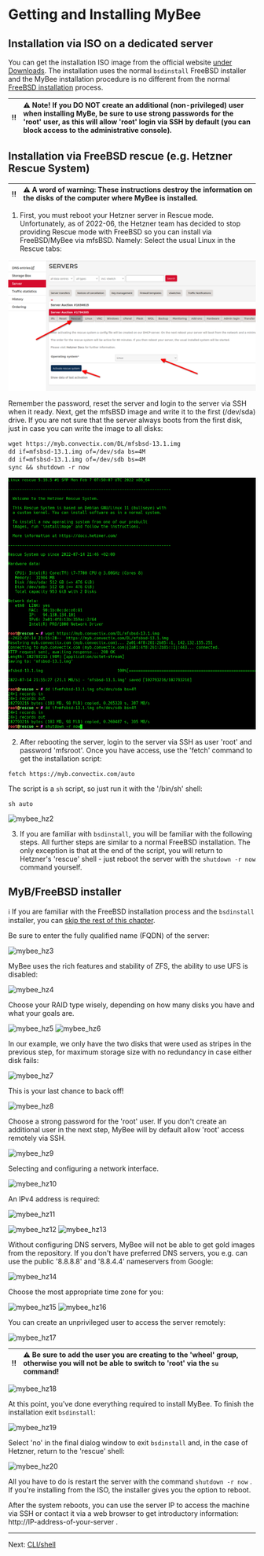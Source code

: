 # Getting and Installing MyBee

## Installation via ISO on a dedicated server

You can get the installation ISO image from the official website [under Downloads](https://myb.convectix.com/download/). The installation uses the normal `bsdinstall` FreeBSD installer and the MyBee installation procedure is no different from the normal [FreeBSD installation](https://docs.freebsd.org/en/books/handbook/bsdinstall/#bsdinstall-start) process.

:bangbang: | :warning: Note! If you DO NOT create an additional (non-privileged) user when installing MyBe, be sure to use strong passwords for the 'root' user, as this will allow 'root' login via SSH by default (you can block access to the administrative console).
:---: | :---


## Installation via FreeBSD rescue (e.g. Hetzner Rescue System)

:bangbang: | :warning: A word of warning: These instructions destroy the information on the disks of the computer where MyBee is installed.
:---: | :---

1) First, you must reboot your Hetzner server in Rescue mode. Unfortunately, as of 2022-06, the Hetzner team has decided to stop providing
Rescue mode with FreeBSD so you can install via FreeBSD/MyBee via mfsBSD. Namely: Select the usual Linux in the Rescue tabs:

![mybee_hz1.png](/images/mybee_hz1.png)

Remember the password, reset the server and login to the server via SSH when it ready. Next, get the mfsBSD image and write it to the first (/dev/sda) drive. 
If you are not sure that the server always boots from the first disk, just in case you can write the image to all disks:

```
wget https://myb.convectix.com/DL/mfsbsd-13.1.img
dd if=mfsbsd-13.1.img of=/dev/sda bs=4M
dd if=mfsbsd-13.1.img of=/dev/sdb bs=4M
sync && shutdown -r now
```

![mybee_hz1a.png](/images/mybee_hz1a.png)


2) After rebooting the server, login to the server via SSH as user 'root' and password 'mfsroot'. Once you have access, use the 'fetch' command to get the installation script:


```
fetch https://myb.convectix.com/auto
```

The script is a `sh` script, so just run it with the '/bin/sh' shell:

```
sh auto
```

![mybee_hz2](https://user-images.githubusercontent.com/926409/163675520-f2784da1-e62c-42ba-91ac-927a0e6ef012.png)


3) If you are familiar with `bsdinstall`, you will be familiar with the following steps. All further steps are similar to a normal FreeBSD installation. The only exception is that at the end of the script, you will return to Hetzner's 'rescue' shell - just reboot the server with the `shutdown -r now` command yourself.

## MyB/FreeBSD installer

:information_source: If you are familiar with the FreeBSD installation process and the `bsdinstall` installer, you can [skip the rest of this chapter](shell.md).

Be sure to enter the fully qualified name (FQDN) of the server:

![mybee_hz3](https://user-images.githubusercontent.com/926409/163675559-4ceb5b37-b5cf-4421-9632-aee829c4a855.png)

MyBee uses the rich features and stability of ZFS, the ability to use UFS is disabled:

![mybee_hz4](https://user-images.githubusercontent.com/926409/163675561-135cc875-142e-4610-9c22-6506bb8325d9.png)

Choose your RAID type wisely, depending on how many disks you have and what your goals are.

![mybee_hz5](https://user-images.githubusercontent.com/926409/163675562-29b2cffc-d658-4db5-8ccb-3599dd4980e8.png)
![mybee_hz6](https://user-images.githubusercontent.com/926409/163675563-eb5b3bb4-0dde-403f-a97a-9efbe30504ac.png)

In our example, we only have the two disks that were used as stripes in the previous step, for maximum storage size with no redundancy in case either disk fails:

![mybee_hz7](https://user-images.githubusercontent.com/926409/163675564-2ebfd4d9-337a-4f54-8d6b-6fb1124e1890.png)

This is your last chance to back off!

![mybee_hz8](https://user-images.githubusercontent.com/926409/163675565-afd6a60c-9af2-43b2-8ebd-603f4a979975.png)

Choose a strong password for the 'root' user. If you don't create an additional user in the next step, MyBee will by default allow 'root' access remotely via SSH.

![mybee_hz9](https://user-images.githubusercontent.com/926409/163675566-fc65fee4-782c-46a4-a097-8ee1e0d5e18a.png)

Selecting and configuring a network interface.

![mybee_hz10](https://user-images.githubusercontent.com/926409/163675543-1ea23001-9a67-4fbc-a329-c48d13f5fead.png)

An IPv4 address is required:

![mybee_hz11](https://user-images.githubusercontent.com/926409/163675545-5ad1f06e-c2c2-43d7-ab18-2b8ecc072981.png)


![mybee_hz12](https://user-images.githubusercontent.com/926409/163675546-fd344806-6ddf-437e-9e9f-300994c6754f.png)
![mybee_hz13](https://user-images.githubusercontent.com/926409/163675547-8b6256b3-2e15-4a4e-9036-6aae1ed9253e.png)

Without configuring DNS servers, MyBee will not be able to get gold images from the repository. If you don't have preferred DNS servers, you e.g. can use the public '8.8.8.8' and '8.8.4.4' nameservers from Google:

![mybee_hz14](https://user-images.githubusercontent.com/926409/163675549-1417a25c-fff1-4189-b94c-743b97bc98fd.png)

Choose the most appropriate time zone for you:

![mybee_hz15](https://user-images.githubusercontent.com/926409/163675550-22527c00-ded5-4d9f-af68-816197602e0e.png)
![mybee_hz16](https://user-images.githubusercontent.com/926409/163675551-b7446919-20d7-4c96-86a1-b332d8b81ef8.png)

You can create an unprivileged user to access the server remotely:

![mybee_hz17](https://user-images.githubusercontent.com/926409/163675552-0bb4dd4d-6104-45f5-be4d-4ecaff00c41b.png)

:bangbang: | :warning: Be sure to add the user you are creating to the 'wheel' group, otherwise you will not be able to switch to 'root' via the `su` command!
:---: | :---

![mybee_hz18](https://user-images.githubusercontent.com/926409/163675553-98c8eee6-c966-489c-a9a3-5c30d4561478.png)

At this point, you've done everything required to install MyBee. To finish the installation exit `bsdinstall`:

![mybee_hz19](https://user-images.githubusercontent.com/926409/163675554-10af0f73-d95e-49d2-b041-0c61ef16c334.png)

Select 'no' in the final dialog window to exit `bsdinstall` and, in the case of Hetzner, return to the 'rescue' shell:

![mybee_hz20](https://user-images.githubusercontent.com/926409/163675558-72a96aca-b7cf-4c0a-97c7-23e719e09abd.png)

All you have to do is restart the server with the command `shutdown -r now` . If you're installing from the ISO, the installer gives you the option to reboot.

After the system reboots, you can use the server IP to access the machine via SSH or contact it via a web browser to get introductory information: http://IP-address-of-your-server .


---

Next: [CLI/shell](shell.md)
